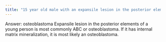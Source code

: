 ```yaml
---
title: "15 year old male with an expansile lesion in the posterior elements with internal matrix mineralization: what is the most likely diagnosis?"
---
```

Answer: osteoblastoma
Expansile lesion in the posterior elements of a young person is most commonly ABC or osteoblastoma.
If it has internal matrix mineralization, it is most likely an osteoblastoma.

